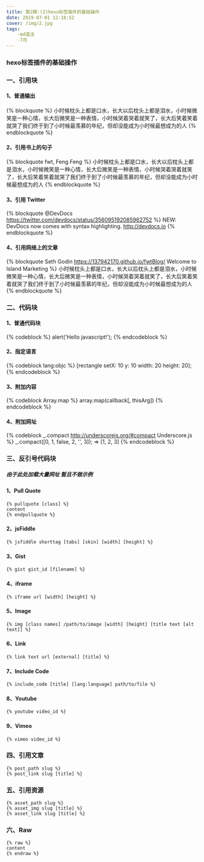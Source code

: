 ```yaml
---
title: 第2期:(2)hexo标签插件的基础操作
date: 2019-07-01 12:18:52
cover: /img/2.jpg
tags:
    -md语法
    -7月
---
```


### hexo标签插件的基础操作

### 一、引用块

#### 1、普通输出

{% blockquote %}
    小时候枕头上都是口水，长大以后枕头上都是泪水，小时候微笑是一种心情，长大后微笑是一种表情，小时候哭着哭着就笑了，长大后笑着笑着就哭了我们终于到了小时候最羡慕的年纪，但却没能成为小时候最想成为的人
{% endblockquote %}

#### 2、引用书上的句子

{% blockquote fwt, Feng Feng %}
    小时候枕头上都是口水，长大以后枕头上都是泪水，小时候微笑是一种心情，长大后微笑是一种表情，小时候哭着哭着就笑了，长大后笑着笑着就哭了我们终于到了小时候最羡慕的年纪，但却没能成为小时候最想成为的人
{% endblockquote %}

#### 3、引用 Twitter

{% blockquote @DevDocs https://twitter.com/devdocs/status/356095192085962752 %}
NEW: DevDocs now comes with syntax highlighting. http://devdocs.io
{% endblockquote %}

#### 4、引用网络上的文章

{% blockquote Seth Godin https://137942170.github.io/fwtBlog/ Welcome to Island Marketing %}
小时候枕头上都是口水，长大以后枕头上都是泪水，小时候微笑是一种心情，长大后微笑是一种表情，小时候哭着哭着就笑了，长大后笑着笑着就哭了我们终于到了小时候最羡慕的年纪，但却没能成为小时候最想成为的人
{% endblockquote %}

### 二、代码块

#### 1、普通代码块

{% codeblock %}
alert('Hello javascript!');
{% endcodeblock %}

#### 2、指定语言

{% codeblock lang:objc %}
[rectangle setX: 10 y: 10 width: 20 height: 20];
{% endcodeblock %}

#### 3、附加内容

{% codeblock Array.map %}
array.map(callback[, thisArg])
{% endcodeblock %}

#### 4、附加网址

{% codeblock _.compact http://underscorejs.org/#compact Underscore.js %}
_.compact([0, 1, false, 2, '', 3]);
=> [1, 2, 3]
{% endcodeblock %}

### 三、反引号代码块

##### 由于此处加载大量网址 暂且不做示例

#### 1、Pull Quote
```
{% pullquote [class] %}
content
{% endpullquote %}
```
#### 2、jsFiddle
```
{% jsfiddle shorttag [tabs] [skin] [width] [height] %}
```
#### 3、Gist
```
{% gist gist_id [filename] %}
```
#### 4、iframe
```
{% iframe url [width] [height] %}
```
#### 5、Image
```
{% img [class names] /path/to/image [width] [height] [title text [alt text]] %}
```
#### 6、Link
```
{% link text url [external] [title] %}
```
#### 7、Include Code
```
{% include_code [title] [lang:language] path/to/file %}
```
#### 8、Youtube
```
{% youtube video_id %}
```
#### 9、Vimeo
```
{% vimeo video_id %}
```
### 四、引用文章
```
{% post_path slug %}
{% post_link slug [title] %}
```
### 五、引用资源
```
{% asset_path slug %}
{% asset_img slug [title] %}
{% asset_link slug [title] %}
```
### 六、Raw
```
{% raw %}
content
{% endraw %}
```